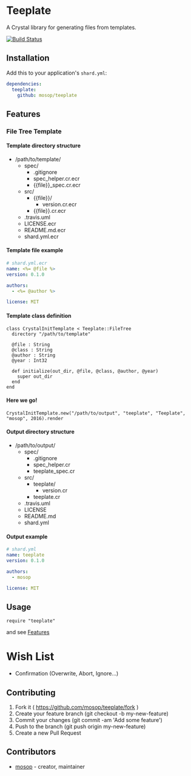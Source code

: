 # Teeplate

A Crystal library for generating files from templates.

[![Build Status](https://travis-ci.org/mosop/teeplate.svg?branch=master)](https://travis-ci.org/mosop/teeplate)

## Installation

Add this to your application's `shard.yml`:

```yaml
dependencies:
  teeplate:
    github: mosop/teeplate
```

## Features

<a name="features"></a>

### File Tree Template

#### Template directory structure

* /path/to/template/
  * spec/
    * .gitignore
    * spec_helper.cr.ecr
    * {{file}}_spec.cr.ecr
  * src/
    * {{file}}/
      * version.cr.ecr
    * {{file}}.cr.ecr
  * .travis.uml
  * LICENSE.ecr
  * README.md.ecr
  * shard.yml.ecr

#### Template file example

```yaml
# shard.yml.ecr
name: <%= @file %>
version: 0.1.0

authors:
  - <%= @author %>

license: MIT
```

#### Template class definition

```crystal
class CrystalInitTemplate < Teeplate::FileTree
  directory "/path/to/template"

  @file : String
  @class : String
  @author : String
  @year : Int32

  def initialize(out_dir, @file, @class, @author, @year)
    super out_dir
  end
end
```

#### Here we go!

```crystal
CrystalInitTemplate.new("/path/to/output", "teeplate", "Teeplate", "mosop", 2016).render
```

#### Output directory structure

* /path/to/output/
  * spec/
    * .gitignore
    * spec_helper.cr
    * teeplate_spec.cr
  * src/
    * teeplate/
      * version.cr
    * teeplate.cr
  * .travis.uml
  * LICENSE
  * README.md
  * shard.yml

#### Output example

```yaml
# shard.yml
name: teeplate
version: 0.1.0

authors:
  - mosop

license: MIT
```

## Usage

```crystal
require "teeplate"
```

and see [Features](#features)

# Wish List

* Confirmation (Overwrite, Abort, Ignore...)

## Contributing

1. Fork it ( https://github.com/mosop/teeplate/fork )
2. Create your feature branch (git checkout -b my-new-feature)
3. Commit your changes (git commit -am 'Add some feature')
4. Push to the branch (git push origin my-new-feature)
5. Create a new Pull Request

## Contributors

- [mosop](https://github.com/mosop) - creator, maintainer
